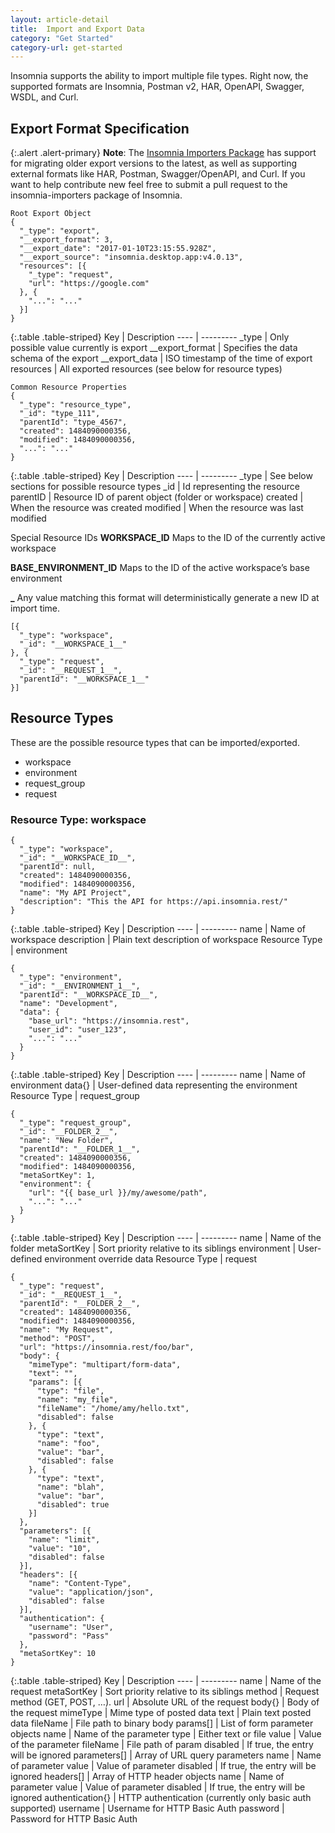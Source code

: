 ```yaml
---
layout: article-detail
title:  Import and Export Data
category: "Get Started"
category-url: get-started
---
```


Insomnia supports the ability to import multiple file types. Right now, the supported formats are Insomnia, Postman v2, HAR, OpenAPI, Swagger, WSDL, and Curl.

## Export Format Specification

{:.alert .alert-primary}
**Note**: The [Insomnia Importers Package](https://github.com/kong/insomnia/tree/develop/packages/insomnia-importers) has support for migrating older export versions to the latest, as well as supporting external formats like HAR, Postman, Swagger/OpenAPI, and Curl. If you want to help contribute new feel free to submit a pull request to the insomnia-importers package of Insomnia.

```
Root Export Object
{
  "_type": "export",
  "__export_format": 3,
  "__export_date": "2017-01-10T23:15:55.928Z",
  "__export_source": "insomnia.desktop.app:v4.0.13",
  "resources": [{
    "_type": "request",
    "url": "https://google.com"
  }, {
    "...": "..."
  }]
}
```

{:.table .table-striped}
Key | Description
---- | ---------
_type | Only possible value currently is export
__export_format | Specifies the data schema of the export
__export_data | ISO timestamp of the time of export
resources | All exported resources (see below for resource types)

```
Common Resource Properties
{
  "_type": "resource_type",
  "_id": "type_111",
  "parentId": "type_4567",
  "created": 1484090000356,
  "modified": 1484090000356,
  "...": "..."
}
```

{:.table .table-striped}
Key | Description
---- | ---------
_type | See below sections for possible resource types
_id | Id representing the resource
parentID | Resource ID of parent object (folder or workspace)
created | When the resource was created
modified | When the resource was last modified

Special Resource IDs
__WORKSPACE_ID__
Maps to the ID of the currently active workspace

__BASE_ENVIRONMENT_ID__
Maps to the ID of the active workspace’s base environment

__<NAME>_<NUMBER>__
Any value matching this format will deterministically generate a new ID at import time.

```
[{
  "_type": "workspace",
  "_id": "__WORKSPACE_1__"
}, {
  "_type": "request",
  "_id": "__REQUEST_1__",
  "parentId": "__WORKSPACE_1__"
}]
```

## Resource Types
These are the possible resource types that can be imported/exported.

* workspace
* environment
* request_group
* request

### Resource Type: workspace

```
{
  "_type": "workspace",
  "_id": "__WORKSPACE_ID__",
  "parentId": null,
  "created": 1484090000356,
  "modified": 1484090000356,
  "name": "My API Project",
  "description": "This the API for https://api.insomnia.rest/"
}
```

{:.table .table-striped}
Key | Description
---- | ---------
name | Name of workspace
description | Plain text description of workspace
Resource Type | environment

```
{
  "_type": "environment",
  "_id": "__ENVIRONMENT_1__",
  "parentId": "__WORKSPACE_ID__",
  "name": "Development",
  "data": {
    "base_url": "https://insomnia.rest",
    "user_id": "user_123",
    "...": "..."
  }
}
```

{:.table .table-striped}
Key | Description
---- | ---------
name | Name of environment
data{} | User-defined data representing the environment
Resource Type | request_group

```
{
  "_type": "request_group",
  "_id": "__FOLDER_2__",
  "name": "New Folder",
  "parentId": "__FOLDER_1__",
  "created": 1484090000356,
  "modified": 1484090000356,
  "metaSortKey": 1,
  "environment": {
    "url": "{{ base_url }}/my/awesome/path",
    "...": "..."
  }
}
```

{:.table .table-striped}
Key | Description
---- | ---------
name | Name of the folder
metaSortKey | Sort priority relative to its siblings
environment |  User-defined environment override data
Resource Type | request

```
{
  "_type": "request",
  "_id": "__REQUEST_1__",
  "parentId": "__FOLDER_2__",
  "created": 1484090000356,
  "modified": 1484090000356,
  "name": "My Request",
  "method": "POST",
  "url": "https://insomnia.rest/foo/bar",
  "body": {
    "mimeType": "multipart/form-data",
    "text": "",
    "params": [{
      "type": "file",
      "name": "my_file",
      "fileName": "/home/amy/hello.txt",
      "disabled": false
    }, {
      "type": "text",
      "name": "foo",
      "value": "bar",
      "disabled": false
    }, {
      "type": "text",
      "name": "blah",
      "value": "bar",
      "disabled": true
    }]
  },
  "parameters": [{
    "name": "limit",
    "value": "10",
    "disabled": false
  }],
  "headers": [{
    "name": "Content-Type",
    "value": "application/json",
    "disabled": false
  }],
  "authentication": {
    "username": "User",
    "password": "Pass"
  },
  "metaSortKey": 10
}
```

{:.table .table-striped}
Key | Description
---- | ---------
name | Name of the request
metaSortKey | Sort priority relative to its siblings
method | Request method (GET, POST, …).
url | Absolute URL of the request
body{} | Body of the request
mimeType | Mime type of posted data
text | Plain text posted data
fileName | File path to binary body
params[] | List of form parameter objects
name | Name of the parameter
type | Either text or file
value | Value of the parameter
fileName | File path of param
disabled | If true, the entry will be ignored
parameters[] | Array of URL query parameters
name | Name of parameter
value | Value of parameter
disabled | If true, the entry will be ignored
headers[] | Array of HTTP header objects
name | Name of parameter
value | Value of parameter
disabled | If true, the entry will be ignored
authentication{} | HTTP authentication (currently only basic auth supported)
username | Username for HTTP Basic Auth
password | Password for HTTP Basic Auth
